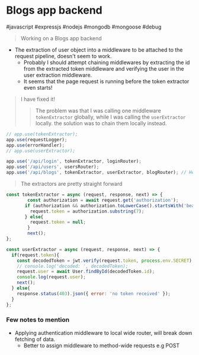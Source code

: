 # Blogs app backend

#javascript #expressjs #nodejs #mongodb #mongoose #debug

> Working on a Blogs app backend

- The extraction of user object into a middleware to be attached to the request pipeline, doesn't seem to work.
  - Probably I should attempt chaining middlewares by extracting the id from the extracted token middleware and verifying the user in the user extraction middleware.
  - It seems that the page request is running before the token extractor even starts!

> I have fixed it!
>> The problem was that I was calling one middleware `tokenExtractor` globally, while I was calling the `userExtractor` locally. the solution was to chain them locally instead.

```javascript
// app.use(tokenExtractor);
app.use(requestLogger);
app.use(errorHandler);
// app.use(userExtractor);

app.use('/api/login', tokenExtractor, loginRouter);
app.use('/api/users', usersRouter);
app.use('/api/blogs', tokenExtractor, userExtractor, blogRouter); // Here I am chaining the middleware locally instead of calling them from the global level
```

> The extractors are pretty straight forward

```javascript
const tokenExtractor = async (request, response, next) => {    
        const authorization = await request.get('authorization');
       if (authorization && authorization.toLowerCase().startsWith('bearer ')) {
         request.token = authorization.substring(7);         
       } else{
         request.token = null;
        }
        next();
};

const userExtractor = async (request, response, next) => {    
  if(request.token){
    const decodedToken = jwt.verify(request.token, process.env.SECRET);
    // console.log('decoded: ', decodedToken);
    request.user = await User.findById(decodedToken.id);
    console.log(request.user);
    next();
  } else{
    response.status(403).json({ error: 'no token received' });
  }
};
```

### Few notes to mention

- Applying authentication middleware to local wide router, will break down fetching of data.
  - Better to assign middleware to method-wide requests e.g POST



